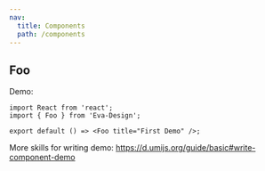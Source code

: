 ```yaml
---
nav:
  title: Components
  path: /components
---
```


## Foo

Demo:

```tsx
import React from 'react';
import { Foo } from 'Eva-Design';

export default () => <Foo title="First Demo" />;
```

More skills for writing demo: https://d.umijs.org/guide/basic#write-component-demo
